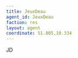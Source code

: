 ```yaml
---
title: JeuxDeau
agent_id: JeuxDeau 
faction: res
layout: agent
coordinate: 51.805,10.334
---
```


JD

